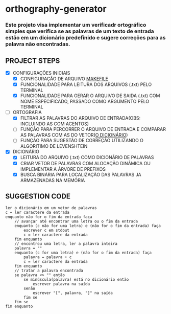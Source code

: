 # orthography-generator
### Este projeto visa implementar um verificadr ortográfico simples que verifica se as palavras de um texto de entrada estão em um dicionário predefinido e sugere correções para as palavra não encontradas.

## PROJECT STEPS

- [x] CONFIGURAÇÕES INICIAIS
    - [x] CONFIGURAÇÃO DE ARQUIVO [MAKEFILE](./Makefile)
    - [x] FUNCIONALIDADE PARA LEITURA DOS ARQUIVOS (.txt) PELO TERMINAL
    - [x] FUNCIONALIDADE PARA GERAR O ARQUIVO DE SAIDA (.txt) COM NOME ESPECIFICADO, PASSADO COMO ARGUMENTO PELO TERMINAL 
- [ ] ORTOGRAFIA
    - [x] FILTRAR AS PALAVRAS DO ARQUIVO DE ENTRADA(OBS: INCLUINDO AS COM ACENTOS)
    - [ ] FUNÇÃO PARA PERCORRER O ARQUIVO DE ENTRADA E COMPARAR AS PALAVRAS COM AS DO VETOR([O DICIONÁRIO](./resource-file/dictionary.txt))
    - [ ] FUNÇÃO PARA SUGESTÃO DE CORREÇÃO UTILIZANDO O ALGORITIMO DE LEVENSHTEIN
- [x] DICIONÁRIO
    - [x] LEITURA DO ARQUIVO (.txt) COMO DICIONÁRIO DE PALAVRAS
    - [x] CRIAR VETOR DE PALAVRAS COM ALOCAÇÃO DINÂMICA OU IMPLEMENTAR A ÁRVORE DE PREFIXOS
    - [x] BUSCA BINÁRIA PARA LOCALIZAÇÃO DAS PALAVRAS JA ARMAZENADAS NA MEMÓRIA

## SUGGESTION CODE

```
ler o dicionário em um vetor de palavras
c = ler caractere da entrada
enquanto não for o fim da entrada faça
    // avançar até encontrar uma letra ou o fim da entrada
    enquanto (c não for uma letra) e (não for o fim da entrada) faça
        escrever c em stdout
        c = ler caractere da entrada
    fim enquanto
    // encontrou uma letra, ler a palavra inteira
    palavra = ""
    enquanto (c for uma letra) e (não for o fim da entrada) faça
        palavra = palavra + c
        c = ler caractere da entrada
    fim enquanto
    // tratar a palavra encontrada
    se palavra <> "" então
        se minúscula(palavra) está no dicionário então
            escrever palavra na saída
        senão
            escrever "[", palavra, "]" na saída
        fim se
    fim se
fim enquanto
```
